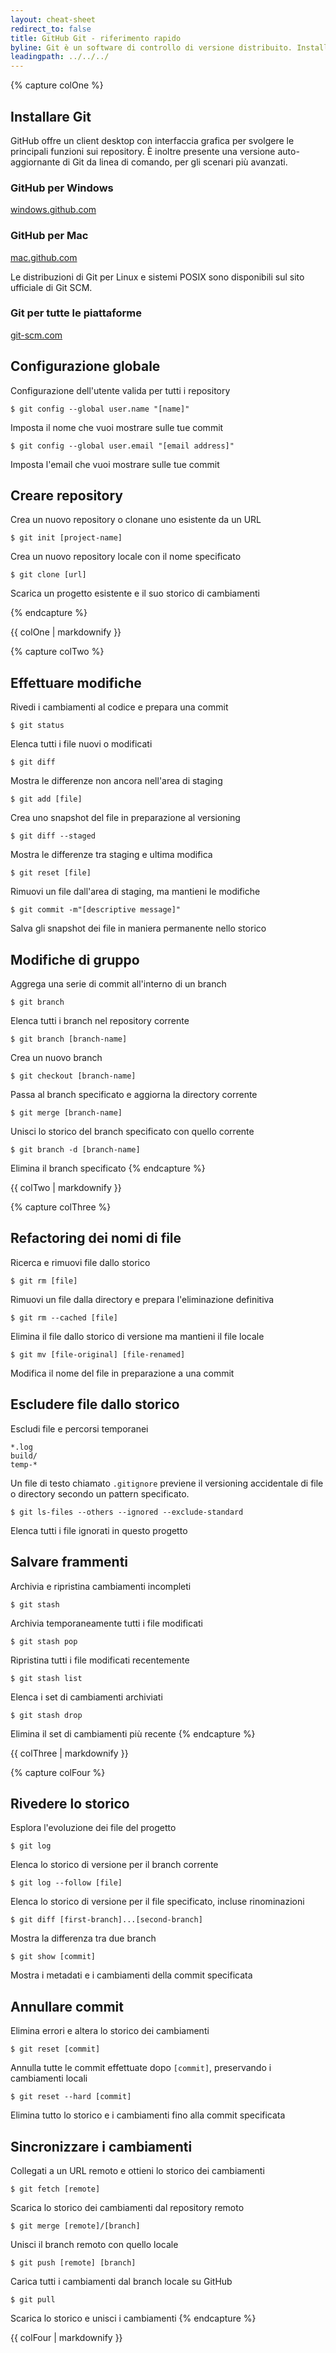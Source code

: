 ```yaml
---
layout: cheat-sheet
redirect_to: false
title: GitHub Git - riferimento rapido
byline: Git è un software di controllo di versione distribuito. Installando Git sul tuo PC è possibile facilitare le operazioni su GitHub. Questo documento è un riferimento rapido per i comandi Git più usati.
leadingpath: ../../../
---
```


{% capture colOne %}
## Installare Git
GitHub offre un client desktop con interfaccia grafica per svolgere le principali funzioni sui repository. È inoltre presente una versione auto-aggiornante di Git da linea di comando, per gli scenari più avanzati.

### GitHub per Windows
[windows.github.com](https://windows.github.com)

### GitHub per Mac
[mac.github.com](https://mac.github.com)

Le distribuzioni di Git per Linux e sistemi POSIX sono disponibili sul sito ufficiale di Git SCM.

### Git per tutte le piattaforme
[git-scm.com](https://git-scm.com)

## Configurazione globale
Configurazione dell'utente valida per tutti i repository

```$ git config --global user.name "[name]"```

Imposta il nome che vuoi mostrare sulle tue commit


```$ git config --global user.email "[email address]"```

Imposta l'email che vuoi mostrare sulle tue commit


## Creare repository
Crea un nuovo repository o clonane uno esistente da un URL


```$ git init [project-name]```

Crea un nuovo repository locale con il nome specificato


```$ git clone [url]```

Scarica un progetto esistente e il suo storico di cambiamenti

{% endcapture %}
<div class="col-md-6">
{{ colOne | markdownify }}
</div>


{% capture colTwo %}

## Effettuare modifiche
Rivedi i cambiamenti al codice e prepara una commit


```$ git status```

Elenca tutti i file nuovi o modificati


```$ git diff```

Mostra le differenze non ancora nell'area di staging


```$ git add [file]```

Crea uno snapshot del file in preparazione al versioning


```$ git diff --staged```

Mostra le differenze tra staging e ultima modifica


```$ git reset [file]```

Rimuovi un file dall'area di staging, ma mantieni le modifiche


```$ git commit -m"[descriptive message]"```

Salva gli snapshot dei file in maniera permanente nello storico

## Modifiche di gruppo
Aggrega una serie di commit all'interno di un branch


```$ git branch```

Elenca tutti i branch nel repository corrente


```$ git branch [branch-name]```

Crea un nuovo branch


```$ git checkout [branch-name]```

Passa al branch specificato e aggiorna la directory corrente


```$ git merge [branch-name]```

Unisci lo storico del branch specificato con quello corrente


```$ git branch -d [branch-name]```

Elimina il branch specificato
{% endcapture %}
<div class="col-md-6">
{{ colTwo | markdownify }}
</div>
<div class="clearfix"></div>

{% capture colThree %}
## Refactoring dei nomi di file
Ricerca e rimuovi file dallo storico


```$ git rm [file]```

Rimuovi un file dalla directory e prepara l'eliminazione definitiva


```$ git rm --cached [file]```

Elimina il file dallo storico di versione ma mantieni il file locale


```$ git mv [file-original] [file-renamed]```

Modifica il nome del file in preparazione a una commit

## Escludere file dallo storico
Escludi file e percorsi temporanei

```
*.log
build/
temp-*
```

Un file di testo chiamato `.gitignore` previene il versioning accidentale di file o directory secondo un pattern specificato.


```$ git ls-files --others --ignored --exclude-standard```

Elenca tutti i file ignorati in questo progetto

## Salvare frammenti
Archivia e ripristina cambiamenti incompleti


```$ git stash```

Archivia temporaneamente tutti i file modificati


```$ git stash pop```

Ripristina tutti i file modificati recentemente


```$ git stash list```

Elenca i set di cambiamenti archiviati


```$ git stash drop```

Elimina il set di cambiamenti più recente
{% endcapture %}
<div class="col-md-6">
{{ colThree | markdownify }}
</div>

{% capture colFour %}
## Rivedere lo storico
Esplora l'evoluzione dei file del progetto


```$ git log```

Elenca lo storico di versione per il branch corrente


```$ git log --follow [file]```

Elenca lo storico di versione per il file specificato, incluse rinominazioni


```$ git diff [first-branch]...[second-branch]```

Mostra la differenza tra due branch


```$ git show [commit]```

Mostra i metadati e i cambiamenti della commit specificata

## Annullare commit
Elimina errori e altera lo storico dei cambiamenti


```$ git reset [commit]```

Annulla tutte le commit effettuate dopo `[commit]`, preservando i cambiamenti locali


```$ git reset --hard [commit]```

Elimina tutto lo storico e i cambiamenti fino alla commit specificata

## Sincronizzare i cambiamenti
Collegati a un URL remoto e ottieni lo storico dei cambiamenti


```$ git fetch [remote]```

Scarica lo storico dei cambiamenti dal repository remoto


```$ git merge [remote]/[branch]```

Unisci il branch remoto con quello locale


```$ git push [remote] [branch]```

Carica tutti i cambiamenti dal branch locale su GitHub


```$ git pull```

Scarica lo storico e unisci i cambiamenti
{% endcapture %}
<div class="col-md-6">
{{ colFour | markdownify }}
</div>
